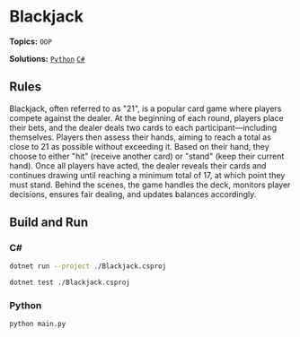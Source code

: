 # Blackjack

**Topics:** `OOP`

**Solutions:** [`Python`](../../src/python/oop/Blackjack) [`C#`](../../src/csharp/oop/Blackjack)

## Rules

Blackjack, often referred to as "21", is a popular card game where players compete against the dealer. At the beginning of each round, players place their bets, and the dealer deals two cards to each participant—including themselves. Players then assess their hands, aiming to reach a total as close to 21 as possible without exceeding it. Based on their hand, they choose to either "hit" (receive another card) or "stand" (keep their current hand).
Once all players have acted, the dealer reveals their cards and continues drawing until reaching a minimum total of 17, at which point they must stand. Behind the scenes, the game handles the deck, monitors player decisions, ensures fair dealing, and updates balances accordingly.

## Build and Run

### C#

``` bash
dotnet run --project ./Blackjack.csproj
```

``` bash
dotnet test ./Blackjack.csproj
```

### Python

``` bash
python main.py
```
